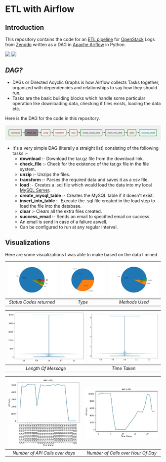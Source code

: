 # ETL with Airflow
## Introduction
This repository contains the code for an [ETL pipeline](https://www.snowflake.com/guides/etl-pipeline) for [OpenStack](https://www.openstack.org/) Logs from [Zenodo](https://zenodo.org/record/3227177) written as a DAG in [Apache Airflow](https://airflow.apache.org/) in Python.

![](https://img.shields.io/badge/mysql-8.0.27-brightgreen)
![](https://img.shields.io/badge/airflow-2.2.0-yellow)

## *DAG?*
* DAGs or Directed Acyclic Graphs is how Airflow collects Tasks together, organized with dependencies and relationships to say how they should run.
* Tasks are the basic building blocks which handle some particular operation like downloading data, checking if files exists, loading the data etc.

Here is the DAG for the code in this repository.

![](https://github.com/DebangshuB/ETL-with-Airflow/blob/main/Images/DAG.jpg)

* It's a very simple DAG (literally a straight list) consisting of the following tasks :-
  * __download__ :- Download the tar.gz file from the download link.
  * __check_file__ :- Check for the existence of the tar.gx file in the file system.
  * __unzip__ :- Unzips the files.
  * __transform__ :- Parses the required data and saves it as a csv file.
  * __load__ :- Creates a .sql file which would load the data into my local [MySQL Server](https://www.mysql.com/).
  * __create_mysql_table__ :- Creates the MySQL table if it doesn't exist.
  * __insert_into_table__ :- Execute the .sql file created in the load step to load the file into the database.
  * __clear__ :- Clears all the extra files created.
  * __success_email__ :- Sends an email to specified email on success.
  * An email is send in case of a faliure aswell.
  * Can be configured to run at any regular interval.

##  Visualizations
Here are some visualizations I was able to make based on the data I mined.


| ![](https://github.com/DebangshuB/ETL-with-Airflow/blob/main/Images/statuscode.jpg) | ![](https://github.com/DebangshuB/ETL-with-Airflow/blob/main/Images/type.jpg) | ![](https://github.com/DebangshuB/ETL-with-Airflow/blob/main/Images/methods.jpg) |
|:--:| :--: | :--: |
| *Status Codes returned* | *Type* | *Methods Used* |


| ![](https://github.com/DebangshuB/ETL-with-Airflow/blob/main/Images/length.jpg) | ![](https://github.com/DebangshuB/ETL-with-Airflow/blob/main/Images/time_taken.jpg)| 
|:--:| :--: |
| *Length Of Message* | *Time Taken* | 

| ![](https://github.com/DebangshuB/ETL-with-Airflow/blob/main/Images/apicalloverdays.jpg) | ![](https://github.com/DebangshuB/ETL-with-Airflow/blob/main/Images/sumcalls.jpg)| 
|:--:| :--: |
| *Number of API Calls over days* | *Number of Calls over Hour Of Day* | 
